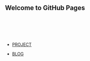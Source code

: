 ## Welcome to GitHub Pages

<br/><br/>
<br/><br/>

- [PROJECT](https://github.com/casey0808/casey0808.github.io/blob/master/project.md)

- [BLOG](https://github.com/casey0808/casey0808.github.io/blob/master/blog.md)



